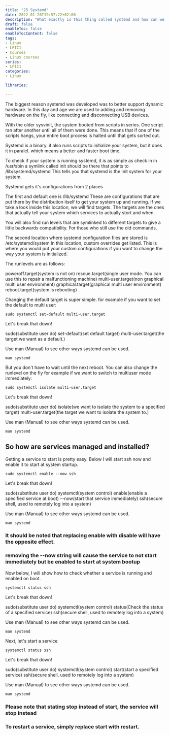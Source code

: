 ```yaml
---
title: "25 Systemd"
date: 2022-01-26T19:57:22+02:00
description: "What exactly is this thing called systemd and how can we use it?"
draft: false
enableToc: false
enableTocContent: false
tags:
- Linux
- LPIC1
- Courses
- Linux courses
series:
- LPIC1
categories:
- Linux

libraries:

---
```


The biggest reason systemd was developed was to better support dynamic hardware.
In this day and age we are used to adding and removing hardware on the fly, like connecting and disconnecting USB devices.

With the older sysvinit, the system booted from scripts in series.
One script ran after another until all of them were done.
This means that if one of the scripts hangs, your entire boot process is halted until that gets sorted out.

Systemd is a binary. it also runs scripts to initialize your system, but it does it in paralel. which means a better and faster boot time. 

To check if your system is running systemd, it is as simple as check in in /usr/sbin
a symlink called init should be there that points to /lib/systemd/systemd
This tells you that systemd is the init system for your system.

Systemd gets it's configurations from 2 places

The first and default one is /lib/systemd
These are configurations that are put there by the distribution itself to get your system up and running.
If we take a look inside this location, we will find targets. The targets are the ones that actually tell your system which services to actually stort and when.

You will also find run levels that are symlinked to different targets to give a little backwards compatibility. For those who still use the old commands.

The second location where systemd configuration files are stored is /etc/systemd/system
In this location, custom overrides get listed.
This is where you would put your custom configurations if you want to change the way your system is initialized.

The runlevels are as follows:

poweroff.target(system is not on)
rescue.target(single user mode. You can use this to repair a malfunctioning machine)
multi-user.target(non graphical multi user environment)
graphical.target(graphical multi user environment)
reboot.target(system is rebooting)

Changing the default target is super simple.
for example if you want to set the default to multi user:

```
sudo systemctl set-default multi-user.target
```

Let's break that down!

sudo(substitute user do) set-default(set default target) multi-user.target(the target we want as a default.)

Use man (Manual) to see other ways systemd can be used.

```
man systemd
```

But you don't have to wait until the next reboot.
You can also change the runlevel on the fly
for example if we want to switch to multiuser mode immediately:

```
sudo systemctl isolate multi-user.target
```

Let's break that down!

sudo(substitute user do) isolate(we want to isolate the system to a specified target) multi-user.target(the target we want to isolate the system to.)

Use man (Manual) to see other ways systemd can be used.

```
man systemd
```

## So how are services managed and installed?

Getting a service to start is pretty easy. Below I will start ssh now and enable it to start at system startup.

```
sudo systemctl enable --now ssh
```

Let's break that down!

sudo(substitute user do) systemctl(system control) enable(enable a specified service at boot) --now(start that service immediately) ssh(secure shell, used to remotely log into a system)

Use man (Manual) to see other ways systemd can be used.

```
man systemd
```

### It should be noted that replacing enable with disable will have the opposite effect.

### removing the --now string will cause the service to not start immediately but be enabled to start at system bootup

Now below, I will show how to check whether a service is running and enabled on boot.

```
systemctl status ssh
```

Let's break that down!

sudo(substitute user do) systemctl(system control) status(Check the status of a specified service) ssh(secure shell, used to remotely log into a system)

Use man (Manual) to see other ways systemd can be used.

```
man systemd
```

Next, let's start a service

```
systemctl status ssh
```

Let's break that down!

sudo(substitute user do) systemctl(system control) start(start a specified service) ssh(secure shell, used to remotely log into a system)

Use man (Manual) to see other ways systemd can be used.

```
man systemd
```

### Please note that stating stop instead of start, the service will stop instead

### To restart a service, simply replace start with restart.
